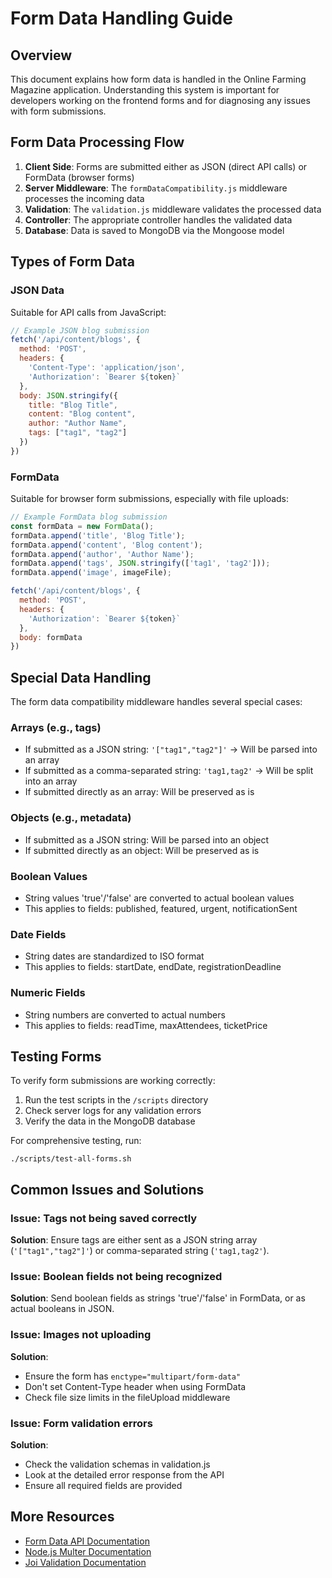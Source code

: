 # Form Data Handling Guide

## Overview

This document explains how form data is handled in the Online Farming Magazine application. Understanding this system is important for developers working on the frontend forms and for diagnosing any issues with form submissions.

## Form Data Processing Flow

1. **Client Side**: Forms are submitted either as JSON (direct API calls) or FormData (browser forms)
2. **Server Middleware**: The `formDataCompatibility.js` middleware processes the incoming data
3. **Validation**: The `validation.js` middleware validates the processed data
4. **Controller**: The appropriate controller handles the validated data
5. **Database**: Data is saved to MongoDB via the Mongoose model

## Types of Form Data

### JSON Data
Suitable for API calls from JavaScript:
```javascript
// Example JSON blog submission
fetch('/api/content/blogs', {
  method: 'POST',
  headers: {
    'Content-Type': 'application/json',
    'Authorization': `Bearer ${token}`
  },
  body: JSON.stringify({
    title: "Blog Title",
    content: "Blog content",
    author: "Author Name",
    tags: ["tag1", "tag2"]
  })
})
```

### FormData
Suitable for browser form submissions, especially with file uploads:
```javascript
// Example FormData blog submission
const formData = new FormData();
formData.append('title', 'Blog Title');
formData.append('content', 'Blog content');
formData.append('author', 'Author Name');
formData.append('tags', JSON.stringify(['tag1', 'tag2']));
formData.append('image', imageFile);

fetch('/api/content/blogs', {
  method: 'POST',
  headers: {
    'Authorization': `Bearer ${token}`
  },
  body: formData
})
```

## Special Data Handling

The form data compatibility middleware handles several special cases:

### Arrays (e.g., tags)
- If submitted as a JSON string: `'["tag1","tag2"]'` → Will be parsed into an array
- If submitted as a comma-separated string: `'tag1,tag2'` → Will be split into an array
- If submitted directly as an array: Will be preserved as is

### Objects (e.g., metadata)
- If submitted as a JSON string: Will be parsed into an object
- If submitted directly as an object: Will be preserved as is

### Boolean Values
- String values 'true'/'false' are converted to actual boolean values
- This applies to fields: published, featured, urgent, notificationSent

### Date Fields
- String dates are standardized to ISO format
- This applies to fields: startDate, endDate, registrationDeadline

### Numeric Fields
- String numbers are converted to actual numbers
- This applies to fields: readTime, maxAttendees, ticketPrice

## Testing Forms

To verify form submissions are working correctly:

1. Run the test scripts in the `/scripts` directory
2. Check server logs for any validation errors
3. Verify the data in the MongoDB database

For comprehensive testing, run:
```
./scripts/test-all-forms.sh
```

## Common Issues and Solutions

### Issue: Tags not being saved correctly
**Solution**: Ensure tags are either sent as a JSON string array (`'["tag1","tag2"]'`) or comma-separated string (`'tag1,tag2'`).

### Issue: Boolean fields not being recognized
**Solution**: Send boolean fields as strings 'true'/'false' in FormData, or as actual booleans in JSON.

### Issue: Images not uploading
**Solution**: 
- Ensure the form has `enctype="multipart/form-data"`
- Don't set Content-Type header when using FormData
- Check file size limits in the fileUpload middleware

### Issue: Form validation errors
**Solution**: 
- Check the validation schemas in validation.js
- Look at the detailed error response from the API
- Ensure all required fields are provided

## More Resources

- [Form Data API Documentation](https://developer.mozilla.org/en-US/docs/Web/API/FormData)
- [Node.js Multer Documentation](https://github.com/expressjs/multer)
- [Joi Validation Documentation](https://joi.dev/api/?v=17.6.0)
